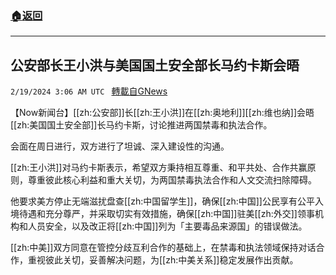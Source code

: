###  [:house:返回](README.md)
---


## 公安部长王小洪与美国国土安全部长马约卡斯会晤
`2/19/2024 3:06 AM UTC ` [轉載自GNews](https://gnews.org/articles/2321545)

【Now新闻台】[[zh:公安部]]长[[zh:王小洪]]在[[zh:奥地利]][[zh:维也纳]]会晤[[zh:美国国土安全部]]长马约卡斯，讨论推进两国禁毒和执法合作。

会面在周日进行，双方进行了坦诚、深入建设性的沟通。

[[zh:王小洪]]对马约卡斯表示，希望双方秉持相互尊重、和平共处、合作共赢原则，尊重彼此核心利益和重大关切，为两国禁毒执法合作和人文交流扫除障碍。

他要求美方停止无端滋扰盘查[[zh:中国留学生]]，确保[[zh:中国]]公民享有公平入境待遇和充分尊严，并采取切实有效措施，确保[[zh:中国]]驻美[[zh:外交]]领事机构和人员安全，以及改正将[[zh:中国]]列为「主要毒品来源国」的错误做法。

[[zh:中美]]双方同意在管控分歧互利合作的基础上，在禁毒和执法领域保持对话合作，重视彼此关切，妥善解决问题，为[[zh:中美关系]]稳定发展作出贡献。
